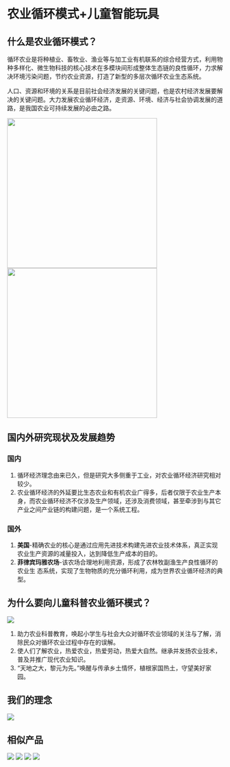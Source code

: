 # 农业循环模式+儿童智能玩具

## 什么是农业循环模式？

循环农业是将种植业、畜牧业、渔业等与加工业有机联系的综合经营方式，利用物种多样化、微生物科技的核心技术在多模块间形成整体生态链的良性循环，力求解决环境污染问题，节约农业资源，打造了新型的多层次循环农业生态系统。

人口、资源和环境的关系是目前社会经济发展的关键问题，也是农村经济发展要解决的关键问题。大力发展农业循环经济，走资源、环境、经济与社会协调发展的道路，是我国农业可持续发展的必由之路。

<img src="https://raw.githubusercontent.com/Juniper1106/docsify/main/img/circulation-model.jpg" height=350px><img>
<img src="https://raw.githubusercontent.com/Juniper1106/docsify/main/img/circulation-model2.jpg" height=350px><img>

## 国内外研究现状及发展趋势

### 国内

1. 循环经济理念由来已久，但是研究大多侧重于工业，对农业循环经济研究相对较少。
2. 农业循环经济的外延要比生态农业和有机农业广得多，后者仅限于农业生产本身，而农业循环经济不仅涉及生产领域，还涉及消费领域，甚至牵涉到与其它产业之间产业链的构建问题，是一个系统工程。

### 国外

1. **美国**-精确农业的核心是通过应用先进技术构建先进农业技术体系，真正实现农业生产资源的减量投入，达到降低生产成本的目的。
2. **菲律宾玛雅农场**-该农场合理地利用资源，形成了农林牧副渔生产良性循环的农业生 态系统，实现了生物物质的充分循环利用，成为世界农业循环经济的典型。

## 为什么要向儿童科普农业循环模式？

![](https://raw.githubusercontent.com/Juniper1106/docsify/main/img/image%203.png)

1. 助力农业科普教育，唤起小学生与社会大众对循环农业领域的关注与了解，消除民众对循环农业过程中存在的误解。
2. 使人们了解农业，热爱农业，热爱劳动，热爱大自然。继承并发扬农业技术，普及并推广现代农业知识。
3. “天地之大，黎元为先。”唤醒与传承乡土情怀，植根家国热土，守望美好家园。

## 我们的理念

![](https://raw.githubusercontent.com/Juniper1106/docsify/main/img/image%204.png)

## 相似产品

<div class="illustration">
    <img src="https://raw.githubusercontent.com/Juniper1106/docsify/main/img/rivals1.jpg"></img>
    <img src="https://raw.githubusercontent.com/Juniper1106/docsify/main/img/rivals2.jpg"></img>
    <img src="https://raw.githubusercontent.com/Juniper1106/docsify/main/img/rivals4.jpg"></img>
    <img src="https://raw.githubusercontent.com/Juniper1106/docsify/main/img/rivals3.jpg"></img>
</div>
<!-- 
![](https://raw.githubusercontent.com/Juniper1106/docsify/main/img/rivals1.jpg)
![](https://raw.githubusercontent.com/Juniper1106/docsify/main/img/rivals2.jpg)
![](https://raw.githubusercontent.com/Juniper1106/docsify/main/img/rivals3.jpg)
![](https://raw.githubusercontent.com/Juniper1106/docsify/main/img/rivals4.jpg) -->
